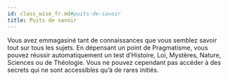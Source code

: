 ```yaml
---
id: class_wise_fr.md#puits-de-savoir
title: Puits de savoir
---
```


Vous avez emmagasiné tant de connaissances que vous semblez savoir tout sur tous les sujets. En dépensant un point de Pragmatisme, vous pouvez réussir automatiquement un test d’Histoire, Loi, Mystères, Nature, Sciences ou de Théologie. Vous ne pouvez cependant pas accéder à des secrets qui ne sont accessibles qu’à de rares initiés.

